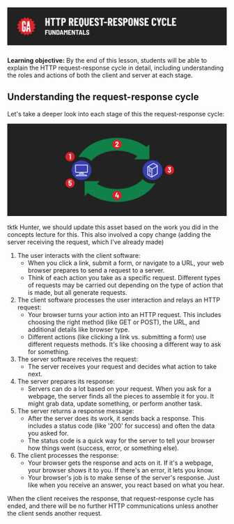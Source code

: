 # ![HTTP Request-Response Cycle - Fundamentals](./assets/hero.png)

**Learning objective:** By the end of this lesson, students will be able to explain the HTTP request-response cycle in detail, including understanding the roles and actions of both the client and server at each stage.

## Understanding the request-response cycle

Let's take a deeper look into each stage of this the request-response cycle:

![HTTP Request-Response Cycle Steps](./assets/req-res-steps.png)

tktk Hunter, we should update this asset based on the work you did in the concepts lecture for this. This also involved a copy change (adding the server receiving the request, which I've already made)

1. The user interacts with the client software:
    - When you click a link, submit a form, or navigate to a URL, your web browser prepares to send a request to a server.
    - Think of each action you take as a specific request. Different types of requests may be carried out depending on the type of action that is made, but all generate requests.
2. The client software processes the user interaction and relays an HTTP request:
    - Your browser turns your action into an HTTP request. This includes choosing the right method (like GET or POST), the URL, and additional details like browser type.
    - Different actions (like clicking a link vs. submitting a form) use different requests methods. It's like choosing a different way to ask for something.
3. The server software receives the request:
    - The server receives your request and decides what action to take next.
4. The server prepares its response:
    - Servers can do a lot based on your request. When you ask for a webpage, the server finds all the pieces to assemble it for you. It might grab data, update something, or perform another task.
5. The server returns a response message:
    - After the server does its work, it sends back a response. This includes a status code (like '200' for success) and often the data you asked for.
    - The status code is a quick way for the server to tell your browser how things went (success, error, or something else).
6. The client processes the response:
    - Your browser gets the response and acts on it. If it's a webpage, your browser shows it to you. If there's an error, it lets you know.
    - Your browser's job is to make sense of the server's response. Just like when you receive an answer, you react based on what you hear.

When the client receives the response, that request-response cycle has ended, and there will be no further HTTP communications unless another the client sends another request.
